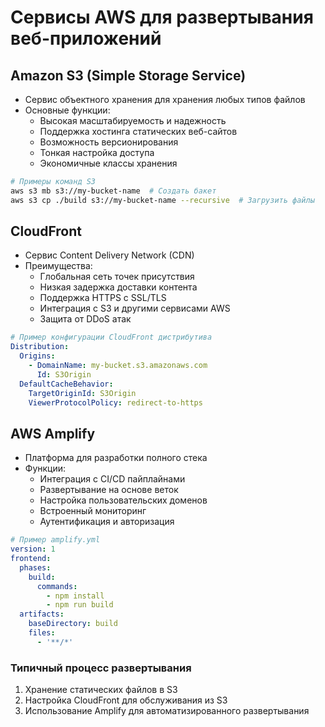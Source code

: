 # Сервисы AWS для развертывания веб-приложений

## Amazon S3 (Simple Storage Service)
- Сервис объектного хранения для хранения любых типов файлов
- Основные функции:
  - Высокая масштабируемость и надежность
  - Поддержка хостинга статических веб-сайтов
  - Возможность версионирования
  - Тонкая настройка доступа
  - Экономичные классы хранения

```bash
# Примеры команд S3
aws s3 mb s3://my-bucket-name  # Создать бакет
aws s3 cp ./build s3://my-bucket-name --recursive  # Загрузить файлы
```

## CloudFront
- Сервис Content Delivery Network (CDN)
- Преимущества:
  - Глобальная сеть точек присутствия
  - Низкая задержка доставки контента
  - Поддержка HTTPS с SSL/TLS
  - Интеграция с S3 и другими сервисами AWS
  - Защита от DDoS атак

```yaml
# Пример конфигурации CloudFront дистрибутива
Distribution:
  Origins:
    - DomainName: my-bucket.s3.amazonaws.com
      Id: S3Origin
  DefaultCacheBehavior:
    TargetOriginId: S3Origin
    ViewerProtocolPolicy: redirect-to-https
```

## AWS Amplify
- Платформа для разработки полного стека
- Функции:
  - Интеграция с CI/CD пайплайнами
  - Развертывание на основе веток
  - Настройка пользовательских доменов
  - Встроенный мониторинг
  - Аутентификация и авторизация

```yaml
# Пример amplify.yml
version: 1
frontend:
  phases:
    build:
      commands:
        - npm install
        - npm run build
  artifacts:
    baseDirectory: build
    files:
      - '**/*'
```

### Типичный процесс развертывания
1. Хранение статических файлов в S3
2. Настройка CloudFront для обслуживания из S3
3. Использование Amplify для автоматизированного развертывания
